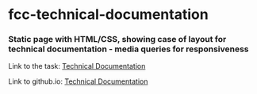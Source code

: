 # fcc-technical-documentation

### Static page with HTML/CSS, showing case of layout for technical documentation - media queries for responsiveness 

Link to the task: [Technical Documentation](https://www.freecodecamp.org/learn/responsive-web-design/responsive-web-design-projects/build-a-technical-documentation-page)

Link to github.io: [Technical Documentation](https://mikhailspirin.github.io/fcc-technical-documentation/)
